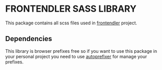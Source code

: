 # FRONTENDLER SASS LIBRARY

This package contains all scss files used in [frontendler](http://frontendler.com.br) project.

## Dependencies

This library is browser prefixes free so if you want to use this package in your personal project you need to use [autoprefixer](https://www.npmjs.com/package/gulp-autoprefixer) for manage your prefixes.
